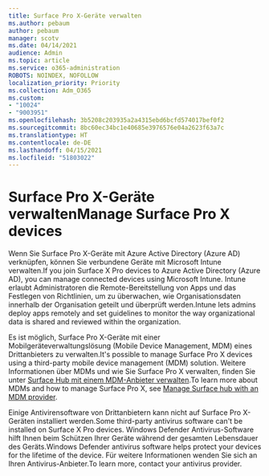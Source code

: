 ```yaml
---
title: Surface Pro X-Geräte verwalten
ms.author: pebaum
author: pebaum
manager: scotv
ms.date: 04/14/2021
audience: Admin
ms.topic: article
ms.service: o365-administration
ROBOTS: NOINDEX, NOFOLLOW
localization_priority: Priority
ms.collection: Adm_O365
ms.custom:
- "10024"
- "9003951"
ms.openlocfilehash: 3b5208c203935a2a4315ebd6bcfd574017bef0f2
ms.sourcegitcommit: 8bc60ec34bc1e40685e3976576e04a2623f63a7c
ms.translationtype: HT
ms.contentlocale: de-DE
ms.lasthandoff: 04/15/2021
ms.locfileid: "51803022"
---
```

# <a name="manage-surface-pro-x-devices"></a><span data-ttu-id="05413-102">Surface Pro X-Geräte verwalten</span><span class="sxs-lookup"><span data-stu-id="05413-102">Manage Surface Pro X devices</span></span>

<span data-ttu-id="05413-103">Wenn Sie Surface Pro X-Geräte mit Azure Active Directory (Azure AD) verknüpfen, können Sie verbundene Geräte mit Microsoft Intune verwalten.</span><span class="sxs-lookup"><span data-stu-id="05413-103">If you join Surface X Pro devices to Azure Active Directory (Azure AD), you can manage connected devices using Microsoft Intune.</span></span> <span data-ttu-id="05413-104">Intune erlaubt Administratoren die Remote-Bereitstellung von Apps und das Festlegen von Richtlinien, um zu überwachen, wie Organisationsdaten innerhalb der Organisation geteilt und überprüft werden.</span><span class="sxs-lookup"><span data-stu-id="05413-104">Intune lets admins deploy apps remotely and set guidelines to monitor the way organizational data is shared and reviewed within the organization.</span></span>

<span data-ttu-id="05413-105">Es ist möglich, Surface Pro X-Geräte mit einer Mobilgeräteverwaltungslösung (Mobile Device Management, MDM) eines Drittanbieters zu verwalten.</span><span class="sxs-lookup"><span data-stu-id="05413-105">It's possible to manage Surface Pro X devices using a third-party mobile device management (MDM) solution.</span></span> <span data-ttu-id="05413-106">Weitere Informationen über MDMs und wie Sie Surface Pro X verwalten, finden Sie unter [Surface Hub mit einem MDM-Anbieter verwalten](https://docs.microsoft.com/surface-hub/manage-settings-with-mdm-for-surface-hub).</span><span class="sxs-lookup"><span data-stu-id="05413-106">To learn more about MDMs and how to manage Surface Pro X, see [Manage Surface hub with an MDM provider](https://docs.microsoft.com/surface-hub/manage-settings-with-mdm-for-surface-hub).</span></span>

<span data-ttu-id="05413-107">Einige Antivirensoftware von Drittanbietern kann nicht auf Surface Pro X-Geräten installiert werden.</span><span class="sxs-lookup"><span data-stu-id="05413-107">Some third-party antivirus software can't be installed on Surface X Pro devices.</span></span> <span data-ttu-id="05413-108">Windows Defender Antivirus-Software hilft Ihnen beim Schützen Ihrer Geräte während der gesamten Lebensdauer des Geräts.</span><span class="sxs-lookup"><span data-stu-id="05413-108">Windows Defender antivirus software helps protect your devices for the lifetime of the device.</span></span> <span data-ttu-id="05413-109">Für weitere Informationen wenden Sie sich an Ihren Antivirus-Anbieter.</span><span class="sxs-lookup"><span data-stu-id="05413-109">To learn more, contact your antivirus provider.</span></span>

